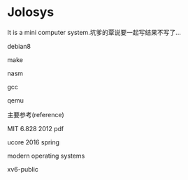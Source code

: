 # Jolosys
It is a mini computer system.坑爹的覃说要一起写结果不写了...

debian8 

make

nasm

gcc

qemu


主要参考(reference) 

MIT 6.828 2012 pdf 

ucore 2016 spring
		   		   
modern operating systems

xv6-public
